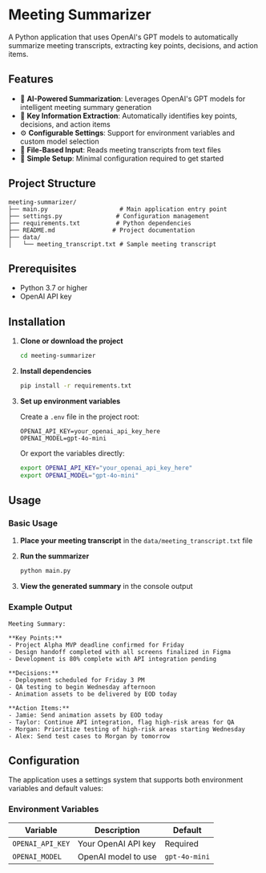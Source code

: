 # Meeting Summarizer

A Python application that uses OpenAI's GPT models to automatically summarize meeting transcripts, extracting key points, decisions, and action items.

## Features

- 🤖 **AI-Powered Summarization**: Leverages OpenAI's GPT models for intelligent meeting summary generation
- 📝 **Key Information Extraction**: Automatically identifies key points, decisions, and action items
- ⚙️ **Configurable Settings**: Support for environment variables and custom model selection
- 📄 **File-Based Input**: Reads meeting transcripts from text files
- 🔧 **Simple Setup**: Minimal configuration required to get started

## Project Structure

```
meeting-summarizer/
├── main.py                    # Main application entry point
├── settings.py               # Configuration management
├── requirements.txt          # Python dependencies
├── README.md                # Project documentation
├── data/
│   └── meeting_transcript.txt # Sample meeting transcript
```

## Prerequisites

- Python 3.7 or higher
- OpenAI API key

## Installation

1. **Clone or download the project**
   ```bash
   cd meeting-summarizer
   ```

2. **Install dependencies**
   ```bash
   pip install -r requirements.txt
   ```

3. **Set up environment variables**
   
   Create a `.env` file in the project root:
   ```env
   OPENAI_API_KEY=your_openai_api_key_here
   OPENAI_MODEL=gpt-4o-mini
   ```

   Or export the variables directly:
   ```bash
   export OPENAI_API_KEY="your_openai_api_key_here"
   export OPENAI_MODEL="gpt-4o-mini"
   ```

## Usage

### Basic Usage

1. **Place your meeting transcript** in the `data/meeting_transcript.txt` file

2. **Run the summarizer**
   ```bash
   python main.py
   ```

3. **View the generated summary** in the console output

### Example Output

```
Meeting Summary: 

**Key Points:**
- Project Alpha MVP deadline confirmed for Friday
- Design handoff completed with all screens finalized in Figma
- Development is 80% complete with API integration pending

**Decisions:**
- Deployment scheduled for Friday 3 PM
- QA testing to begin Wednesday afternoon
- Animation assets to be delivered by EOD today

**Action Items:**
- Jamie: Send animation assets by EOD today
- Taylor: Continue API integration, flag high-risk areas for QA
- Morgan: Prioritize testing of high-risk areas starting Wednesday
- Alex: Send test cases to Morgan by tomorrow
```

## Configuration

The application uses a settings system that supports both environment variables and default values:

### Environment Variables

| Variable | Description | Default |
|----------|-------------|---------|
| `OPENAI_API_KEY` | Your OpenAI API key | Required |
| `OPENAI_MODEL` | OpenAI model to use | `gpt-4o-mini` |